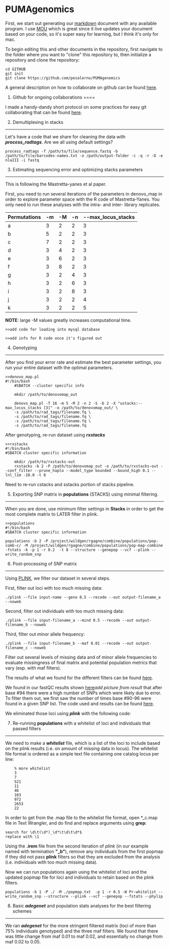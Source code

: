 PUMAgenomics
======

First, we start out generating our [markdown](https://en.wikipedia.org/wiki/Markdown) document with any available program. I use [MOU](http://25.io/mou/) which is great since it live updates your document based on your code, so it's super easy for learning, but I think it's only for mac. 


To begin editing this and other documents in the repository, first navigate to the folder where you want to "clone" this repository to, then initialize a repository and clone the repository:

	cd GITHUB
	git init
	git clone https://github.com/pesalerno/PUMAgenomics

A general description on how to collaborate on github can be found [here](http://code.tutsplus.com/tutorials/how-to-collaborate-on-github--net-34267).

1. Github for ongoing collaborations
====

I made a handy-dandy short protocol on some practices for easy git collaborating that can be found [here](https://github.com/pesalerno/PUMAgenomics/blob/master/git-collaborating-protocol.md). 


 

2. Demultiplexing in stacks
-----

Let's have a code that we share for cleaning the data with ***process_radtags***. Are we all using default settings?

	process_radtags -f /path/to/file/sequence.fastq -b /path/to/file/barcodes-names.txt -o /path/output-folder -c -q -r -D -e nlaIII -i fastq



3. Estimating sequencing error and optimizing stacks parameters 
-----

This is following the Mastretta-yanes et al paper. 

First, you need to run several iterations of the parameters in denovo_map in order to explore parameter space with the R code of Mastretta-Yanes. You only need to run these analyses with the intra- and inter- library replicates. 



Permutations | -m | -M | -n | --max_locus_stacks 
------------ | ------------- | ------------ | ------------- | ------------ |
a | 3 | 2 | 2 | 3 | 
b | 5 | 2 | 2 | 3 |
c | 7 | 2 | 2 | 3 | 
d | 3 | 4 | 2 | 3 |
e | 3 | 6 | 2 | 3 |
f | 3 | 8 | 2 | 3 |
g | 3 | 2 | 4 | 3 |
h | 3 | 2 | 6 | 3 |
i | 3 | 2 | 8 | 3 |
j | 3 | 2 | 2 | 4 |
k | 3 | 2 | 2 | 5 |


**NOTE**: large -M values greatly increases computational time. 

	>>add code for loading into mysql database
	
	>>add info for R code once it's figured out

4. Genotyping
-------

After you find your error rate and estimate the best parameter settings, you run your entire dataset with the optimal parameters. 

	>>denovo_map.pl 
	#!/bin/bash
        #SBATCH --cluster specific info

        mkdir /path/to/denovomap_out

        denovo_map.pl -T 16 -m 5 -M 2 -n 2 -S -b 2 -X "ustacks:--max_locus_stacks [3]" -o /path/to/denovomap_out/ \
        -s /path/to/rad_tags/filename.fq \ 
        -s /path/to/rad_tags/filename.fq \
        -s /path/to/rad_tags/filename.fq \
        -s /path/to/rad_tags/filename.fq 

After genotyping, re-run dataset using ***rxstacks***

	>>rxstacks
	#!/bin/bash
	#SBATCH cluster specific information 

        mkdir /path/to/rxstacks-out
        rxstacks -b 2 -P /path/to/denovomap_out -o /path/to/rxstacks-out --conf_filter --prune_haplo --model_type bounded --bound_high 0.1 --lnl_lim -10.0 -t 8

Need to re-run cstacks and sstacks portion of stacks pipeline. 

5. Exporting SNP matrix in **populations** (STACKS) using minimal filtering.
------

When you are done, use minimum filter settings in **Stacks** in order to get the most complete matrix to LATER filter in plink. 

	>>populations 
	#!/bin/bash
	#SBATCH cluster specific information 

	populations -b 2 -P /project/wildgen/rgagne/combine/populations/pop-comb-c/ -M /project/wildgen/rgagne/combine/populations/pop-map-combine -fstats -k -p 1 -r 0.2  -t 8 --structure --genepop --vcf --plink --write_random_snp


6. Post-processing of SNP matrix
-------

Using [PLINK](http://pngu.mgh.harvard.edu/~purcell/plink/summary.shtml), we filter our dataset in several steps.

First, filter out loci with too much missing data:

	./plink --file input-name --geno 0.5 --recode --out output-filename_a --noweb

Second, filter out individuals with too much missing data:

	./plink --file input-filename_a --mind 0.5 --recode --out output-filename_b --noweb
	
Third, filter out minor allele frequency:

	./plink --file input-filename_b --maf 0.01 --recode --out output-filename_c --noweb
 
Filter out several levels of missing data and of minor allele frequencies to evaluate missingness of final matrix and potential population metrics that vary (esp. with maf filters). 

The results of what we found for the different filters can be found [here](https://github.com/pesalerno/PUMAgenomics/blob/master/maf-filters.results.txt). 

We found in our fastQC results shown [here]()*add picture from result* that after base #94 there were a high number of SNPs which were likely due to error. To filter them out, we first saw the number of times base #90-96 were found in a given SNP list. The code used and results can be found [here](https://github.com/pesalerno/PUMAgenomics/blob/master/filtering_code.md).

We eliminated those loci using ***plink*** with the following code: 

	

7. Re-running **populations** with a whitelist of loci and individuals that passed filters
------

We need to make a ***whitelist*** file, which is a list of the loci to include based on the plink results (i.e. on amount of missing data in locus). The whitelist file format is ordered as a simple text file containing one catalog locus per line: 

		% more whitelist
		3
		7
		521
		11
		46
		103
		972
		2653
		22
		
		
In order to get from the .map file to the whitelist file format, open *_c.map file in Text Wrangler, and do find and replace arguments using **grep**:


	search for \d\t(\d*)_\d*\t\d\t\d*$
	replace with \1

Using the **.irem** file from the second iteration of *plink* (in our example named with termination **"_b"**), remove any individuals from the first popmap if they did not pass **plink** filters so that they are excluded from the analysis (i.e. individuals with too much missing data). 



Now we can run populations again using the whitelist of loci and the updated popmap file for loci and individuals to retain based on the plink filters.

	populations -b 1 -P ./ -M ./popmap.txt  -p 1 -r 0.5 -W Pr-whitelist --write_random_snp --structure --plink --vcf --genepop --fstats --phylip




8. Basic ***adegenet*** and population stats analyses for the best filtering schemes
-----


We ran ***adegenet*** for the more stringent filtered matrix (loci of more than 75% individuals genotyped) and the three maf filters. We found that there was little change from maf 0.01 to maf 0.02, and essentially no change from maf 0.02 to 0.05. 

